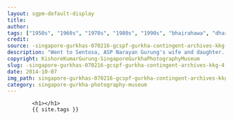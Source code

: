 ```yaml
---
layout: sgpm-default-display
title: 
author: 
tags: ["1950s", "1960s", "1970s", "1980s", "1990s", "bhairahawa", "dharan", "gurkhas", "kathmandu", "nepal", "pokhara", "singapore", "singapore gurkha archive", "singapore gurkha old photographs", "singapore gurkha photography museum", "singapore gurkhas"]
credit: 
source: -singapore-gurkhas-070216-gcspf-gurkha-contingent-archives-kkg-4
description: "Went to Sentosa, ASP Narayan Gurung's wife and daughter. Went as a platoon. Was outside at MacDonalds, taking a break. Date: 1984."
copyright: KishoreKumarGurung-SingaporeGurkhaPhotographyMuseum
slug: -singapore-gurkhas-070216-gcspf-gurkha-contingent-archives-kkg-4
date: 2014-10-07
img_path: singapore-gurkhas-070216-gcspf-gurkha-contingent-archives-kkg-4.jpg
category: singapore-gurkha-photography-museum
---
```

	 		

	 		<h1></h1>
	 		{{ site.tags }}
	 		

